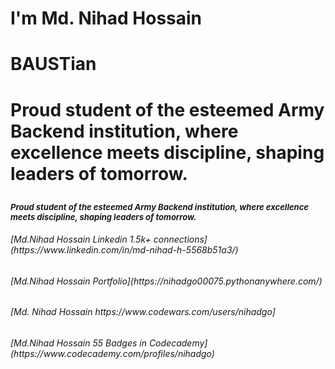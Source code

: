 <!DOCTYPE html>
<html lang="en">
<head>
    <meta charset="UTF-8">
    <meta name="viewport" content="width=device-width, initial-scale=1.0">
</head>
<body>
    <h1>I'm Md. Nihad Hossain</h1>
    <h1>BAUSTian<h1>
    <p>Proud student of the esteemed Army Backend institution, where excellence meets discipline, shaping leaders of tomorrow. </p>
    <p style="font-size: small; font-style: italic;">Proud student of the esteemed Army Backend institution, where excellence meets discipline, shaping leaders of tomorrow.</p>
    <h6>[Md.Nihad Hossain Linkedin 1.5k+ connections](https://www.linkedin.com/in/md-nihad-h-5568b51a3/)</h6>
    <h6>[Md.Nihad Hossain Portfolio](https://nihadgo00075.pythonanywhere.com/)</h6>
    <h6>[Md. Nihad Hossain https://www.codewars.com/users/nihadgo]
    <h6>[Md.Nihad Hossain 55 Badges in Codecademy](https://www.codecademy.com/profiles/nihadgo)</h6>
</body>
</html>

